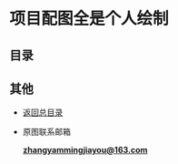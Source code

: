 # 项目配图全是个人绘制
## 目录

## 其他
- [返回总目录](../README.md#项目目录)

- 原图联系邮箱

    **zhangyammingjiayou@163.com**

    


